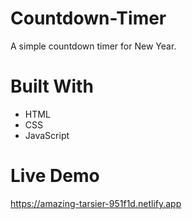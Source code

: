 # Countdown-Timer
A simple countdown timer for New Year.

# Built With
* HTML
* CSS
* JavaScript

# Live Demo
https://amazing-tarsier-951f1d.netlify.app


